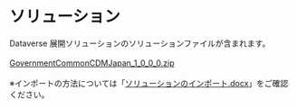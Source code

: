 # ソリューション
Dataverse 展開ソリューションのソリューションファイルが含まれます。<br>
<br>
[GovernmentCommonCDMJapan_1_0_0_0.zip](https://github.com/pageone-corp/GIF-Dataverse/blob/fb227541dde9e36d132991322d815caa80c0370d/solutions/GovernmentCommonCDMJapan_1_0_0_0.zip)<br>
<br>
※インポートの方法については「[ソリューションのインポート.docx](https://github.com/pageone-corp/GIF-Dataverse/blob/2b3c9cb139718cd8395a2aa031b2156380ff84db/documentation/%E3%82%BD%E3%83%AA%E3%83%A5%E3%83%BC%E3%82%B7%E3%83%A7%E3%83%B3%E3%81%AE%E3%82%A4%E3%83%B3%E3%83%9D%E3%83%BC%E3%83%88.docx)」をご確認ください。
